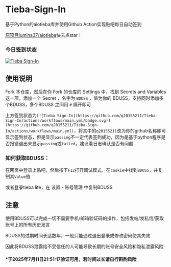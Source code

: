 # Tieba-Sign-In
基于Python的aiotieba库并使用Github Action实现贴吧每日自动签到

[原项目lumina37/aiotieba](https://github.com/lumina37/aiotieba)快去点star！

### 今日签到状态

[![Tieba Sign-In](https://github.com/q20155211/Tieba-Sign-In/actions/workflows/main.yml/badge.svg)](https://github.com/q20155211/Tieba-Sign-In/actions/workflows/main.yml)

## 使用说明

Fork 本仓库，然后在你 Fork 的仓库的 Settings 中，找到 Secrets and Variables 这一项，添加一个 Secret ，名字为 `BDUSS` ，值为你的 BDUSS，支持同时添加多个BDUSS，多个BDUSS 之间用 `#` 隔开即可

上方签到状态为`[![Tieba Sign-In](https://github.com/q20155211/Tieba-Sign-In/actions/workflows/main.yml/badge.svg)](https://github.com/q20155211/Tieba-Sign-In/actions/workflows/main.yml)`，将其中的`q20155211`改为你的github名称即可显示签到状态，但是显示`passing`不一定代表签到成功，因为是基于python程序是否报错退出来显示`passing`或`failed`，建议看日志确认是否有问题

### 如何获取BDUSS：
在网页中登录上贴吧，然后按下`F12`打开调试模式，在`cookie`中找到`BDUSS`，并复制其`Value`值

或者登录tieba lite，在 设置 - 账号管理 中复制BDUSS

## 注意
使用BDUSS可以完成一切不需要手机/邮箱验证码的操作，包括发帖/发私信/获取账号上的所有历史发言

BDUSS的过期时间长达数年，一般只能通过退出登录或修改密码使其失效

因此将BDUSS泄露给不受信任的人可能导致长期的账号安全风险和隐私泄露风险

#### *于2025年7月11日21:51:17验证可用，若时间过长请自行斟酌风险

